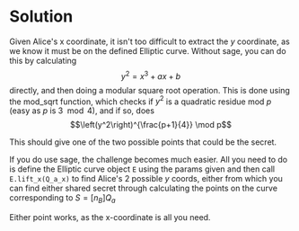 # Solution

Given Alice's x coordinate, it isn't too difficult to extract the $y$ coordinate, as we know it must be on the defined Elliptic curve. Without sage, you can do this by calculating
$$y^2 = x^3 + ax + b$$ 
directly, and then doing a modular square root operation. This is done using the mod_sqrt function, which checks if $y^2$ is a quadratic residue mod $p$ (easy as $p$ is $3 \mod 4$),
and if so, does 
$$\left(y^2\right)^{\frac{p+1}{4}} \mod p$$

This should give one of the two possible points that could be the secret.

If you do use sage, the challenge becomes much easier. All you need to do is define the Elliptic curve object `E` using the params given and then call `E.lift_x(Q_a_x)` to find Alice's 2 possible $y$ coords, either from which you can find either shared secret through calculating the points on the curve corresponding to $S = [n_B]Q_a$

Either point works, as the x-coordinate is all you need.